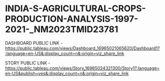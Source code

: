 # INDIA-S-AGRICULTURAL-CROPS-PRODUCTION-ANALYSIS-1997-2021-_NM2023TMID23781


DASHBOARD PUBLIC LINK - https://public.tableau.com/views/Dashboard_16965021065620/Dashboard1?:language=en-US&:display_count=n&:origin=viz_share_link

STORY PUBLIC LINK - https://public.tableau.com/views/Story_16965024321300/Story1?:language=en-US&publish=yes&:display_count=n&:origin=viz_share_link
